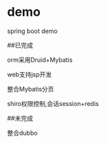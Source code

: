 # demo
spring boot demo

##已完成

orm采用Druid+Mybatis

web支持jsp开发

整合Mybatis分页

shiro权限控制,会话session+redis

##未完成

整合dubbo
